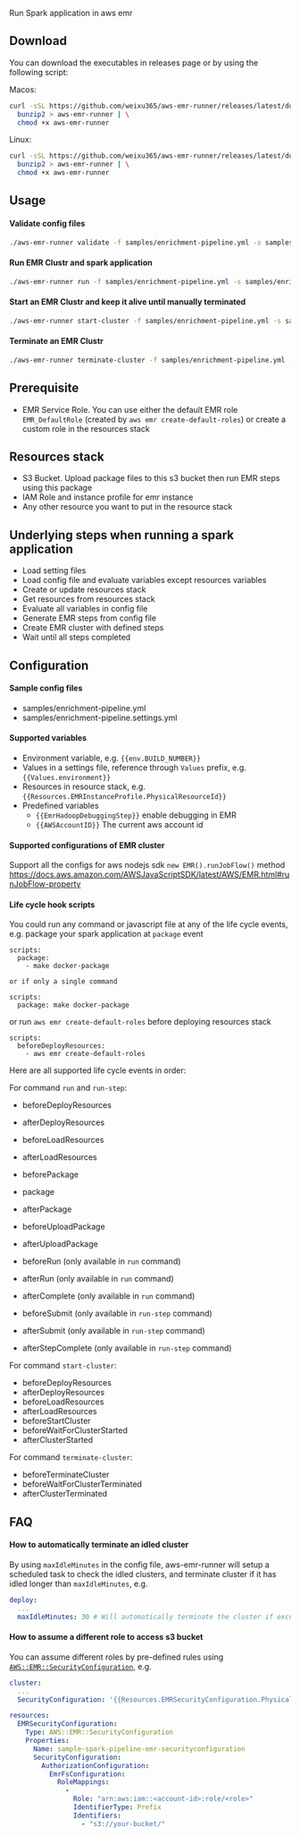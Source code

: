 Run Spark application in aws emr

## Download
You can download the executables in releases page or by using the following script:

Macos:
```bash
curl -sSL https://github.com/weixu365/aws-emr-runner/releases/latest/download/aws-emr-runner-macos.bz2 | \
  bunzip2 > aws-emr-runner | \
  chmod +x aws-emr-runner
```

Linux:
```bash
curl -sSL https://github.com/weixu365/aws-emr-runner/releases/latest/download/aws-emr-runner-linux.bz2 | \
  bunzip2 > aws-emr-runner | \
  chmod +x aws-emr-runner
```
## Usage
#### Validate config files
```bash
./aws-emr-runner validate -f samples/enrichment-pipeline.yml -s samples/enrichment-pipeline.settings.yml
```

#### Run EMR Clustr and spark application
```bash
./aws-emr-runner run -f samples/enrichment-pipeline.yml -s samples/enrichment-pipeline.settings.yml
```

#### Start an EMR Clustr and keep it alive until manually terminated
```bash
./aws-emr-runner start-cluster -f samples/enrichment-pipeline.yml -s samples/enrichment-pipeline.settings.yml
```

#### Terminate an EMR Clustr
```bash
./aws-emr-runner terminate-cluster -f samples/enrichment-pipeline.yml -s samples/enrichment-pipeline.settings.yml
```

## Prerequisite
- EMR Service Role. You can use either the default EMR role `EMR_DefaultRole` (created by `aws emr create-default-roles`) or create a custom role in the resources stack

## Resources stack
- S3 Bucket. Upload package files to this s3 bucket then run EMR steps using this package
- IAM Role and instance profile for emr instance
- Any other resource you want to put in the resource stack

## Underlying steps when running a spark application
- Load setting files
- Load config file and evaluate variables except resources variables
- Create or update resources stack
- Get resources from resources stack
- Evaluate all variables in config file
- Generate EMR steps from config file
- Create EMR cluster with defined steps 
- Wait until all steps completed

## Configuration
#### Sample config files
- samples/enrichment-pipeline.yml
- samples/enrichment-pipeline.settings.yml

#### Supported variables
- Environment variable, e.g. `{{env.BUILD_NUMBER}}`
- Values in a settings file, reference through `Values` prefix, e.g. `{{Values.environment}}`
- Resources in resource stack, e.g. `{{Resources.EMRInstanceProfile.PhysicalResourceId}}`
- Predefined variables
  - `{{EmrHadoopDebuggingStep}}` enable debugging in EMR
  - `{{AWSAccountID}}` The current aws account id

#### Supported configurations of EMR cluster
Support all the configs for aws nodejs sdk `new EMR().runJobFlow()` method
https://docs.aws.amazon.com/AWSJavaScriptSDK/latest/AWS/EMR.html#runJobFlow-property

#### Life cycle hook scripts
You could run any command or javascript file at any of the life cycle events, e.g. package your spark application at `package` event
```
scripts:
  package:
    - make docker-package

or if only a single command

scripts:
  package: make docker-package

```

or run `aws emr create-default-roles` before deploying resources stack

```
scripts:
  beforeDeployResources:
    - aws emr create-default-roles
```

Here are all supported life cycle events in order:

For command `run` and `run-step`:
- beforeDeployResources
- afterDeployResources
- beforeLoadResources
- afterLoadResources
- beforePackage
- package
- afterPackage
- beforeUploadPackage
- afterUploadPackage

- beforeRun (only available in `run` command)
- afterRun (only available in `run` command)
- afterComplete (only available in `run` command)

- beforeSubmit (only available in `run-step` command)
- afterSubmit (only available in `run-step` command)
- afterStepComplete (only available in `run-step` command)

For command `start-cluster`:
- beforeDeployResources
- afterDeployResources
- beforeLoadResources
- afterLoadResources
- beforeStartCluster
- beforeWaitForClusterStarted
- afterClusterStarted

For command `terminate-cluster`:
- beforeTerminateCluster
- beforeWaitForClusterTerminated
- afterClusterTerminated

## FAQ

#### How to automatically terminate an idled cluster
By using `maxIdleMinutes` in the config file, aws-emr-runner will setup a scheduled task to check the idled clusters, and terminate cluster if it has idled longer than `maxIdleMinutes`, e.g.

```yaml
deploy:
  ...
  maxIdleMinutes: 30 # Will automatically terminate the cluster if exceed max idle minutes
```

#### How to assume a different role to access s3 bucket
You can assume different roles by pre-defined rules using [`AWS::EMR::SecurityConfiguration`](https://docs.aws.amazon.com/AWSCloudFormation/latest/UserGuide/aws-resource-emr-securityconfiguration.html), e.g.
```yaml
cluster:
  ...
  SecurityConfiguration: '{{Resources.EMRSecurityConfiguration.PhysicalResourceId}}'

resources:
  EMRSecurityConfiguration:
    Type: AWS::EMR::SecurityConfiguration
    Properties:
      Name: sample-spark-pipeline-emr-securityconfiguration
      SecurityConfiguration:
        AuthorizationConfiguration:
          EmrFsConfiguration:
            RoleMappings:
              -
                Role: "arn:aws:iam::<account-id>:role/<role>"
                IdentifierType: Prefix
                Identifiers:
                  - "s3://your-bucket/"
```
